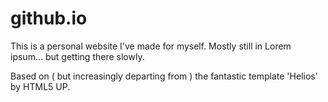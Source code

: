 # github.io
This is a personal website I've made for myself. Mostly still in Lorem ipsum... but getting there slowly.

Based on ( but increasingly departing from ) the fantastic template 'Helios' by HTML5 UP. 
